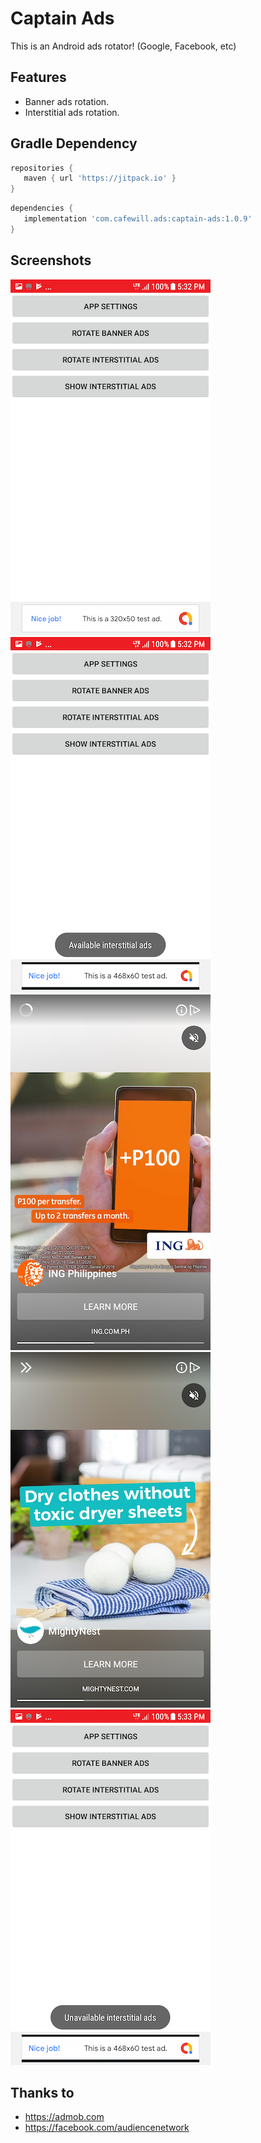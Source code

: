 # Captain Ads

This is an Android ads rotator! (Google, Facebook, etc)

## Features

* Banner ads rotation.
* Interstitial ads rotation.

## Gradle Dependency

 ``` build.gradle (project)
repositories {
    maven { url 'https://jitpack.io' }
} 
 ```
 ``` build.gradle (module: app)
dependencies {
    implementation 'com.cafewill.ads:captain-ads:1.0.9'
}
 ```

## Screenshots

![](screenshots/01.png)
![](screenshots/02.png)
![](screenshots/03.png)
![](screenshots/04.png)
![](screenshots/05.png)


## Thanks to

* https://admob.com
* https://facebook.com/audiencenetwork
